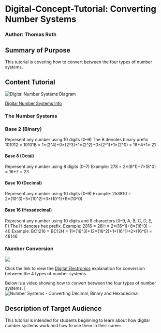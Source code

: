# Digital-Concept-Tutorial: Converting Number Systems
### Author: Thomas Roth


## Summary of Purpose
This tutorial is covering how to convert between the four types of number systems.


## Content Tutorial
![Digital Number Systems Diagram](http://www.electronicsengineering.nbcafe.in/wp-content/uploads/2014/09/number-systems.png)

[Digital Number Systems Info](https://www.tutorialspoint.com/computer_logical_organization/digital_number_system.htm)

  ### The Number Systems

  ### Base 2 (Binary)
  Represent any number using 10 digits (0–9)
  The B denotes binary prefix
  101012 = 10101B = 1×(2^4)+0×(2^3)+1×(2^2)+0×(2^1)+1×(2^0) = 16+4+1= 21

  #### Base 8 (Octal)
  Represent any number using 8 digits (0–7)
  Example: 278 = 2×(8^1)+7×(8^0) = 16+7 = 23

  #### Base 10 (Decimal)
  Represent any number using 10 digits (0–9)
  Example: 253810 = 2×(10^3)+5×(10^2)+3×(10^1)+8×(10^0)

  #### Base 16 (Hexadecimal)
  Represent any number using 10 digits and 6 characters (0–9, A, B, C, D, E, F)
  The H denotes hex prefix.
  Example: 2816 = 28H = 2×(16^1)+8×(16^0) = 40
  Example: BC1216 = BC12H = 11×(16^3)+12×(16^2)+1×(16^1)+2×(16^0) = 48146


  ### Number Conversion
  ![](https://www.electronicshub.org/wp-content/uploads/2015/05/Untitled1dd.jpg)

  Click the link to view the [Digital Electronics](https://learnabout-electronics.org/Digital/dig12.php) explanation for conversion between the 4 types of number systems.

  Below is a video showing how to convert between the four types of number systems.
  [![Number Systems - Converting Decimal, Binary and Hexadecimal](https://www.youtube.com/watch?v=aW3qCcH6Dao)


## Description of Target Audience
This tutorial is intended for students beginning to learn about how digital number systems work and how to use them in their career.
